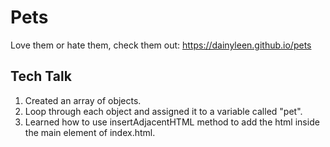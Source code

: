 # Pets

Love them or hate them, check them out: https://dainyleen.github.io/pets

## Tech Talk

1. Created an array of objects. 
2. Loop through each object and assigned it to a variable called "pet".
3. Learned how to use insertAdjacentHTML method to add the html inside the main element of index.html.


